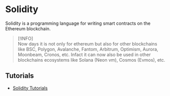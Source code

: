 # Solidity

Solidity is a programming language for writing smart contracts on the Ethereum blockchain.

> [!INFO]  
> Now days it is not only for ethereum but also for other blockchains like BSC, Polygon, Avalanche, Fantom, Arbitrum, Optimism, Aurora, Moonbeam, Cronos, etc.
> Infact it can now also be used in other blockchains ecosystems like Solana (Neon vm), Cosmos (Evmos), etc.

## Tutorials

- [Solidity Tutorials](./basics/solidity-tutorials.md)
